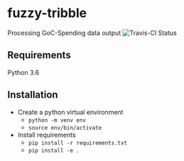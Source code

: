 # fuzzy-tribble
Processing GoC-Spending data output
![Travis-CI Status](https://travis-ci.org/GoC-Spending/fuzzy-tribble.svg?branch=master)

## Requirements

Python 3.6

## Installation

- Create a python virtual environment
  - `python -m venv env`
  - `source env/bin/activate`
- Install requirements
  - `pip install -r requirements.txt`
  - `pip install -e .` 
